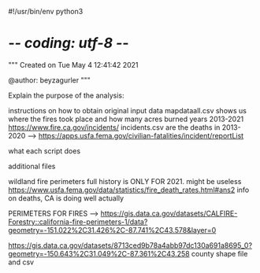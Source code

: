 #!/usr/bin/env python3
# -*- coding: utf-8 -*-
"""
Created on Tue May  4 12:41:42 2021

@author: beyzagurler
"""

Explain the purpose of the analysis:

instructions on how to obtain original input data
mapdataall.csv shows us where the fires took place and how many acres burned years 2013-2021 https://www.fire.ca.gov/incidents/
incidents.csv are the deaths in 2013-2020 --> https://apps.usfa.fema.gov/civilian-fatalities/incident/reportList


what each script does

additional files



wildland fire perimeters full history is ONLY FOR 2021. might be useless
https://www.usfa.fema.gov/data/statistics/fire_death_rates.html#ans2 info on deaths, CA is doing well actually


PERIMETERS FOR FIRES --> https://gis.data.ca.gov/datasets/CALFIRE-Forestry::california-fire-perimeters-1/data?geometry=-151.022%2C31.426%2C-87.741%2C43.578&layer=0



https://gis.data.ca.gov/datasets/8713ced9b78a4abb97dc130a691a8695_0?geometry=-150.643%2C31.049%2C-87.361%2C43.258 county shape file and csv